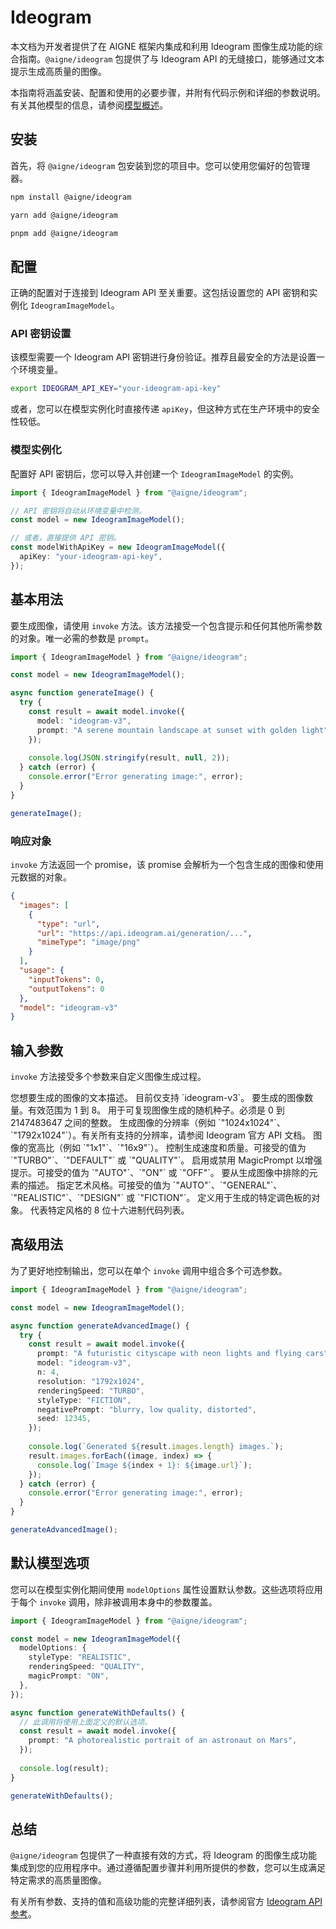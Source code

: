 # Ideogram

本文档为开发者提供了在 AIGNE 框架内集成和利用 Ideogram 图像生成功能的综合指南。`@aigne/ideogram` 包提供了与 Ideogram API 的无缝接口，能够通过文本提示生成高质量的图像。

本指南将涵盖安装、配置和使用的必要步骤，并附有代码示例和详细的参数说明。有关其他模型的信息，请参阅[模型概述](./models-overview.md)。

## 安装

首先，将 `@aigne/ideogram` 包安装到您的项目中。您可以使用您偏好的包管理器。

```bash title="npm" icon=logos:npm-icon
npm install @aigne/ideogram
```

```bash title="yarn" icon=logos:yarn
yarn add @aigne/ideogram
```

```bash title="pnpm" icon=logos:pnpm
pnpm add @aigne/ideogram
```

## 配置

正确的配置对于连接到 Ideogram API 至关重要。这包括设置您的 API 密钥和实例化 `IdeogramImageModel`。

### API 密钥设置

该模型需要一个 Ideogram API 密钥进行身份验证。推荐且最安全的方法是设置一个环境变量。

```bash title=".env" icon=mdi:folder-key-outline
export IDEOGRAM_API_KEY="your-ideogram-api-key"
```

或者，您可以在模型实例化时直接传递 `apiKey`，但这种方式在生产环境中的安全性较低。

### 模型实例化

配置好 API 密钥后，您可以导入并创建一个 `IdeogramImageModel` 的实例。

```typescript 实例化模型 icon=logos:typescript-icon
import { IdeogramImageModel } from "@aigne/ideogram";

// API 密钥将自动从环境变量中检测。
const model = new IdeogramImageModel();

// 或者，直接提供 API 密钥。
const modelWithApiKey = new IdeogramImageModel({
  apiKey: "your-ideogram-api-key", 
});
```

## 基本用法

要生成图像，请使用 `invoke` 方法。该方法接受一个包含提示和任何其他所需参数的对象。唯一必需的参数是 `prompt`。

```typescript 生成图像 icon=logos:typescript-icon
import { IdeogramImageModel } from "@aigne/ideogram";

const model = new IdeogramImageModel();

async function generateImage() {
  try {
    const result = await model.invoke({
      model: "ideogram-v3",
      prompt: "A serene mountain landscape at sunset with golden light",
    });
    
    console.log(JSON.stringify(result, null, 2));
  } catch (error) {
    console.error("Error generating image:", error);
  }
}

generateImage();
```

### 响应对象

`invoke` 方法返回一个 promise，该 promise 会解析为一个包含生成的图像和使用元数据的对象。

```json 响应示例 icon=material-symbols:data-object-outline
{
  "images": [
    {
      "type": "url",
      "url": "https://api.ideogram.ai/generation/...",
      "mimeType": "image/png"
    }
  ],
  "usage": {
    "inputTokens": 0,
    "outputTokens": 0
  },
  "model": "ideogram-v3"
}
```

## 输入参数

`invoke` 方法接受多个参数来自定义图像生成过程。

<x-field-group>
  <x-field data-name="prompt" data-type="string" data-required="true">
    <x-field-desc markdown>您想要生成的图像的文本描述。</x-field-desc>
  </x-field>
  <x-field data-name="model" data-type="string" data-required="false" data-default="ideogram-v3">
    <x-field-desc markdown>目前仅支持 `ideogram-v3`。</x-field-desc>
  </x-field>
  <x-field data-name="n" data-type="number" data-required="false" data-default="1">
    <x-field-desc markdown>要生成的图像数量。有效范围为 1 到 8。</x-field-desc>
  </x-field>
  <x-field data-name="seed" data-type="number" data-required="false">
    <x-field-desc markdown>用于可复现图像生成的随机种子。必须是 0 到 2147483647 之间的整数。</x-field-desc>
  </x-field>
  <x-field data-name="resolution" data-type="string" data-required="false">
    <x-field-desc markdown>生成图像的分辨率（例如 `"1024x1024"`、`"1792x1024"`）。有关所有支持的分辨率，请参阅 Ideogram 官方 API 文档。</x-field-desc>
  </x-field>
  <x-field data-name="aspectRatio" data-type="string" data-required="false">
    <x-field-desc markdown>图像的宽高比（例如 `"1x1"`、`"16x9"`）。</x-field-desc>
  </x-field>
  <x-field data-name="renderingSpeed" data-type="string" data-required="false" data-default="DEFAULT">
    <x-field-desc markdown>控制生成速度和质量。可接受的值为 `"TURBO"`、`"DEFAULT"` 或 `"QUALITY"`。</x-field-desc>
  </x-field>
  <x-field data-name="magicPrompt" data-type="string" data-required="false" data-default="AUTO">
    <x-field-desc markdown>启用或禁用 MagicPrompt 以增强提示。可接受的值为 `"AUTO"`、`"ON"` 或 `"OFF"`。</x-field-desc>
  </x-field>
  <x-field data-name="negativePrompt" data-type="string" data-required="false">
    <x-field-desc markdown>要从生成图像中排除的元素的描述。</x-field-desc>
  </x-field>
  <x-field data-name="styleType" data-type="string" data-required="false" data-default="AUTO">
    <x-field-desc markdown>指定艺术风格。可接受的值为 `"AUTO"`、`"GENERAL"`、`"REALISTIC"`、`"DESIGN"` 或 `"FICTION"`。</x-field-desc>
  </x-field>
  <x-field data-name="colorPalette" data-type="object" data-required="false">
    <x-field-desc markdown>定义用于生成的特定调色板的对象。</x-field-desc>
  </x-field>
  <x-field data-name="styleCodes" data-type="string[]" data-required="false">
    <x-field-desc markdown>代表特定风格的 8 位十六进制代码列表。</x-field-desc>
  </x-field>
</x-field-group>

## 高级用法

为了更好地控制输出，您可以在单个 `invoke` 调用中组合多个可选参数。

```typescript 高级图像生成 icon=logos:typescript-icon
import { IdeogramImageModel } from "@aigne/ideogram";

const model = new IdeogramImageModel();

async function generateAdvancedImage() {
  try {
    const result = await model.invoke({
      prompt: "A futuristic cityscape with neon lights and flying cars",
      model: "ideogram-v3",
      n: 4,
      resolution: "1792x1024",
      renderingSpeed: "TURBO",
      styleType: "FICTION",
      negativePrompt: "blurry, low quality, distorted",
      seed: 12345,
    });
    
    console.log(`Generated ${result.images.length} images.`);
    result.images.forEach((image, index) => {
      console.log(`Image ${index + 1}: ${image.url}`);
    });
  } catch (error) {
    console.error("Error generating image:", error);
  }
}

generateAdvancedImage();
```

## 默认模型选项

您可以在模型实例化期间使用 `modelOptions` 属性设置默认参数。这些选项将应用于每个 `invoke` 调用，除非被调用本身中的参数覆盖。

```typescript 设置默认选项 icon=logos:typescript-icon
import { IdeogramImageModel } from "@aigne/ideogram";

const model = new IdeogramImageModel({
  modelOptions: {
    styleType: "REALISTIC",
    renderingSpeed: "QUALITY",
    magicPrompt: "ON",
  },
});

async function generateWithDefaults() {
  // 此调用将使用上面定义的默认选项。
  const result = await model.invoke({
    prompt: "A photorealistic portrait of an astronaut on Mars",
  });
  
  console.log(result);
}

generateWithDefaults();
```

## 总结

`@aigne/ideogram` 包提供了一种直接有效的方式，将 Ideogram 的图像生成功能集成到您的应用程序中。通过遵循配置步骤并利用所提供的参数，您可以生成满足特定需求的高质量图像。

有关所有参数、支持的值和高级功能的完整详细列表，请参阅官方 [Ideogram API 参考](https://developer.ideogram.ai/api-reference/api-reference/generate-v3)。